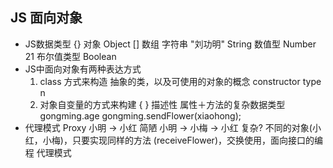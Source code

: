 ## JS 面向对象
  - JS数据类型
  {} 对象 Object
  [] 数组
  字符串 "刘功明" String
  数值型 Number 21
  布尔值类型 Boolean
  - JS中面向对象有两种表达方式
    1. class 方式来构造
    抽象的类，以及可使用的对象的概念 constructor type n
    2. 对象自变量的方式来构建 { } 描述性 
    属性＋方法的复杂数据类型
    gongming.age gongming.sendFlower(xiaohong);
  - 代理模式 Proxy
    小明 -> 小红 简陋
    小明 -> 小梅 -> 小红 复杂?
    不同的对象(小红，小梅)，只要实现同样的方法
    (receiveFlower)，交换使用，面向接口的编程
    代理模式
    